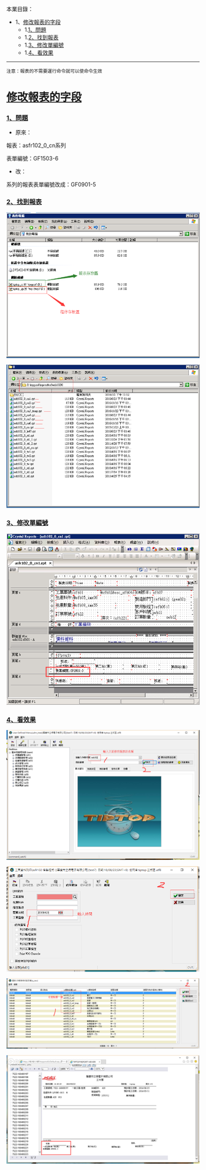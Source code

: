 本業目錄：
- 1、[修改報表的字段](#tiptop-01)
    - 1.[1、問題](#tiptop-01-01)
    - 1.[2、找到報表](#tiptop-01-02)
    - 1.[3、修改單編號](#tiptop-01-03)
    - 1.[4、看效果](#tiptop-01-04)

***

`注意：報表的不需要運行命令就可以使命令生效`

# <a name="tiptop-01" href="#" >修改報表的字段</a>

### <a name="tiptop-01-01" href="#" >1、問題</a>

- 原來：

報表：asfr102_0_cn系列

表單編號：GF1503-6

- 改：

系列的報表表單編號改成：GF0901-5

### <a name="tiptop-01-02" href="#" >2、找到報表</a>
![](image/4-1.png)

![](image/4-2.png)

### <a name="tiptop-01-03" href="#" > 3、修改單編號</a>

![](image/4-3.png)

### <a name="tiptop-01-04" href="#" >4、看效果</a>

![](image/4-4.png)

![](image/4-5.png)

![](image/4-6.png)

![](image/4-7.png)

